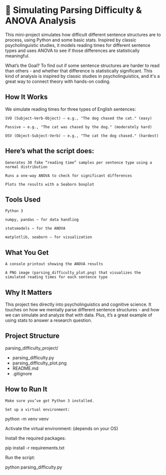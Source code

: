 # 🧠 Simulating Parsing Difficulty & ANOVA Analysis

This mini-project simulates how difficult different sentence structures are to process, using Python and some basic stats. Inspired by classic psycholinguistic studies, it models reading times for different sentence types and uses ANOVA to see if those differences are statistically meaningful.

What’s the Goal?
To find out if some sentence structures are harder to read than others - and whether that difference is statistically significant. This kind of analysis is inspired by classic studies in psycholinguistics, and it's a great way to connect theory with hands-on coding.

## How It Works

We simulate reading times for three types of English sentences:

    SVO (Subject-Verb-Object) – e.g., "The dog chased the cat." (easy)

    Passive – e.g., "The cat was chased by the dog." (moderately hard)

    OSV (Object-Subject-Verb) – e.g., "The cat the dog chased." (hardest)

## Here’s what the script does:

    Generates 30 fake “reading time” samples per sentence type using a normal distribution

    Runs a one-way ANOVA to check for significant differences

    Plots the results with a Seaborn boxplot

 ## Tools Used

    Python 3

    numpy, pandas – for data handling

    statsmodels – for the ANOVA

    matplotlib, seaborn – for visualization

## What You Get

    A console printout showing the ANOVA results

    A PNG image (parsing_difficulty_plot.png) that visualizes the simulated reading times for each sentence type

## Why It Matters

This project ties directly into psycholinguistics and cognitive science. It touches on how we mentally parse different sentence structures - and how we can simulate and analyze that with data. Plus, it’s a great example of using stats to answer a research question.

## Project Structure

parsing_difficulty_project/
- parsing_difficulty.py
- parsing_difficulty_plot.png
- README.md
- .gitignore

## How to Run It

    Make sure you’ve got Python 3 installed.

    Set up a virtual environment:

python -m venv venv

Activate the virtual environment: (depends on your OS)

Install the required packages:

pip install -r requirements.txt

Run the script:

python parsing_difficulty.py
